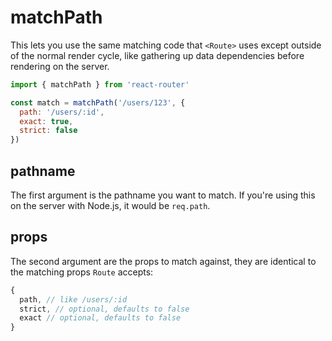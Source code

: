 # matchPath

This lets you use the same matching code that `<Route>` uses except outside of the normal render cycle, like gathering up data dependencies before rendering on the server.

```js
import { matchPath } from 'react-router'

const match = matchPath('/users/123', {
  path: '/users/:id',
  exact: true,
  strict: false
})
```

## pathname

The first argument is the pathname you want to match. If you're using
this on the server with Node.js, it would be `req.path`.

## props

The second argument are the props to match against, they are identical
to the matching props `Route` accepts:

```js
{
  path, // like /users/:id
  strict, // optional, defaults to false
  exact // optional, defaults to false
}
```
